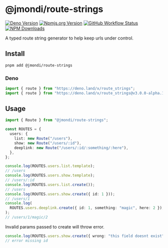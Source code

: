 # @jmondi/route-strings

[![Deno Version](https://shield.deno.dev/x/route_strings?style=flat-square)](https://deno.land/x/route_strings)
[![Npmjs.org Version](https://img.shields.io/npm/v/@jmondi/route-strings?style=flat-square)](https://www.npmjs.com/package/@jmondi/route-strings)
[![GitHub Workflow Status](https://img.shields.io/github/actions/workflow/status/jasonraimondi/route-strings/test.yml?branch=main&label=Unit%20Tests&style=flat-square)](https://github.com/jasonraimondi/route-strings)
[![NPM Downloads](https://img.shields.io/npm/dt/@jmondi/route-strings?label=npm%20downloads&style=flat-square)](https://www.npmjs.com/package/@jmondi/route-strings)

A typed route string generator to help keep urls under control.

## Install

```bash
pnpm add @jmondi/route-strings
```

### Deno

```ts
import { route } from "https://deno.land/x/route_strings";
import { route } from "https://deno.land/x/route_strings@v3.0.0-alpha.1";
```

## Usage

```typescript
import { Route } from "@jmondi/route-strings";

const ROUTES = {
  users: {
    list: new Route("/users"),
    show: new Route("/users/:id"),
    deeplink: new Route("/users/:id/:something/:here"),
  },
};

console.log(ROUTES.users.list.template);
// /users
console.log(ROUTES.users.show.template);
// /users/:id
console.log(ROUTES.users.list.create());
// /users
console.log(ROUTES.users.show.create({ id: 1 }));
// /users/1
console.log(
  ROUTES.users.deeplink.create({ id: 1, something: "magic", here: 2 }),
);
// /users/1/magic/2
```

Invalid params passed to create will throw error.

```typescript
console.log(ROUTES.users.show.create({ wrong: "this field doesnt exist" }));
// error missing id
```
